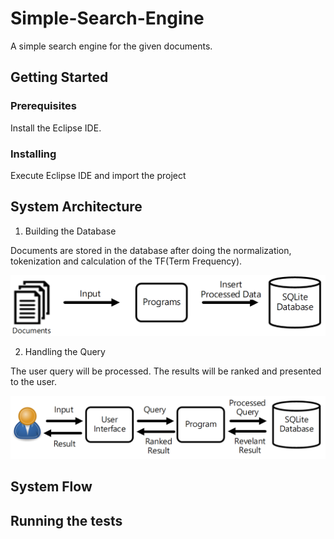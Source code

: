 # Simple-Search-Engine
A simple search engine for the given documents.

## Getting Started

### Prerequisites

Install the Eclipse IDE.

### Installing

Execute Eclipse IDE and import the project

## System Architecture

1. Building the Database

Documents are stored in the database after doing the normalization, tokenization and calculation of the TF(Term Frequency).

![](img/SA-1.PNG)

2. Handling the Query

The user query will be processed. The results will be ranked and presented to the user.

![](img/SA-2.PNG)

## System Flow




## Running the tests


